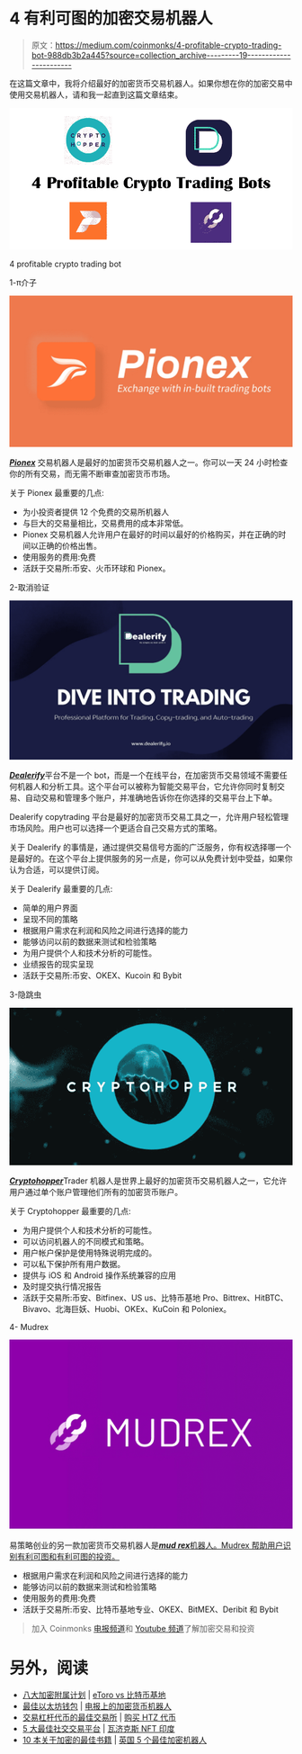 # 4 有利可图的加密交易机器人

> 原文：<https://medium.com/coinmonks/4-profitable-crypto-trading-bot-988db3b2a445?source=collection_archive---------19----------------------->

在这篇文章中，我将介绍最好的加密货币交易机器人。如果你想在你的加密交易中使用交易机器人，请和我一起直到这篇文章结束。

![](img/3cf4a7cf839eeb180835b4d28bfabf29.png)

4 profitable crypto trading bot

1-π介子

![](img/0d0f3da37adbddba0c1bcdcda80e0975.png)

[***Pionex***](https://www.pionex.com/en-US) 交易机器人是最好的加密货币交易机器人之一。你可以一天 24 小时检查你的所有交易，而无需不断审查加密货币市场。

关于 Pionex 最重要的几点:

*   为小投资者提供 12 个免费的交易所机器人
*   与巨大的交易量相比，交易费用的成本非常低。
*   Pionex 交易机器人允许用户在最好的时间以最好的价格购买，并在正确的时间以正确的价格出售。
*   使用服务的费用:免费
*   活跃于交易所:币安、火币环球和 Pionex。

2-取消验证

![](img/73d4eee0ea6c9c59a89b0e102adcf813.png)

[***Dealerify***](https://dealerify.io/)平台不是一个 bot，而是一个在线平台，在加密货币交易领域不需要任何机器人和分析工具。这个平台可以被称为智能交易平台，它允许你同时复制交易、自动交易和管理多个账户，并准确地告诉你在你选择的交易平台上下单。

Dealerify copytrading 平台是最好的加密货币交易工具之一，允许用户轻松管理市场风险。用户也可以选择一个更适合自己交易方式的策略。

关于 Dealerify 的事情是，通过提供交易信号方面的广泛服务，你有权选择哪一个是最好的。在这个平台上提供服务的另一点是，你可以从免费计划中受益，如果你认为合适，可以提供订阅。

关于 Dealerify 最重要的几点:

*   简单的用户界面
*   呈现不同的策略
*   根据用户需求在利润和风险之间进行选择的能力
*   能够访问以前的数据来测试和检验策略
*   为用户提供个人和技术分析的可能性。
*   业绩报告的现实呈现
*   活跃于交易所:币安、OKEX、Kucoin 和 Bybit

3-隐跳虫

![](img/3a68418067156dee934c3873d2f9ac5a.png)

[***Cryptohopper***](https://www.cryptohopper.com/)Trader 机器人是世界上最好的加密货币交易机器人之一，它允许用户通过单个账户管理他们所有的加密货币账户。

关于 Cryptohopper 最重要的几点:

*   为用户提供个人和技术分析的可能性。
*   可以访问机器人的不同模式和策略。
*   用户帐户保护是使用特殊说明完成的。
*   可以私下保护所有用户数据。
*   提供与 iOS 和 Android 操作系统兼容的应用
*   及时提交执行情况报告
*   活跃于交易所:币安、Bitfinex、US us、比特币基地 Pro、Bittrex、HitBTC、Bivavo、北海巨妖、Huobi、OKEx、KuCoin 和 Poloniex。

4- Mudrex

![](img/b28aa522a57b81e53fc71422eb445c88.png)

易策略创业的另一款加密货币交易机器人是[***mud rex***机器人。Mudrex 帮助用户识别有利可图和有利可图的投资。](https://mudrex.com/)

*   根据用户需求在利润和风险之间进行选择的能力
*   能够访问以前的数据来测试和检验策略
*   使用服务的费用:免费
*   活跃于交易所:币安、比特币基地专业、OKEX、BitMEX、Deribit 和 Bybit

> 加入 Coinmonks [电报频道](https://t.me/coincodecap)和 [Youtube 频道](https://www.youtube.com/c/coinmonks/videos)了解加密交易和投资

# 另外，阅读

*   [八大加密附属计划](https://coincodecap.com/crypto-affiliate-programs) | [eToro vs 比特币基地](https://coincodecap.com/etoro-vs-coinbase)
*   [最佳以太坊钱包](https://coincodecap.com/best-ethereum-wallets) | [电报上的加密货币机器人](https://coincodecap.com/telegram-crypto-bots)
*   [交易杠杆代币的最佳交易所](https://coincodecap.com/leveraged-token-exchanges) | [购买 HTZ 代币](https://coincodecap.com/how-to-buy-htz-token)
*   [5 大最佳社交交易平台](https://coincodecap.com/best-social-trading-platforms) | [瓦济克斯 NFT 印度](https://coincodecap.com/wazirx-nft-india)
*   [10 本关于加密的最佳书籍](https://coincodecap.com/best-crypto-books) | [英国 5 个最佳加密机器人](https://coincodecap.com/uk-trading-bots)